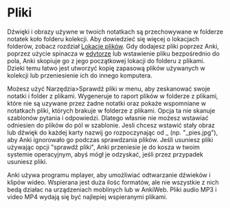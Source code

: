 Pliki
=====

Dźwięki i obrazy używne w twoich notatkach są przechowywane w folderze notatek koło folderu kolekcji. Aby dowiedzieć się więcej o lokacjach folderów, zobacz rozdział [Lokacje plików](files.md). Gdy dodajesz pliki poprzez Anki, poprzez użycie spinacza w [edytorze](editing.md)  lub wstawienie pliku bezpośrednio do pola, Anki skopiuje go z jego początkowej lokacji do folderu z plikami. Dzieki temu łatwo jest utworzyć kopię zapasową plików używanych w kolekcji lub przeniesienie ich do innego komputera.

Możesz użyć Narzędzia&gt;Sprawdź pliki w menu, aby zeskanować swoje notatki i folder z plikami. Wygeneruje to raport plików w folderze z plikami, które nie są uzywane przez żadne notatki oraz pokaże wspomniane w notatkach pliki, których brakuje w folderze z plikami. Opcja ta nie skanuje szablonów pytania i odpowiedzi. Dlatego własnie nie możesz wstawiać odniesien do plików do pól w szablonie. Jesli chcesz wstawić stały obraz lub dźwięk do każdej karty nazwij go rozpoczynając od \_ (np. "\_pies.jpg"), aby Anki ignorowało go podczas sprawdzania plików. Jeśli usuniesz pliki używając opcji "sprawdź pliki", Anki przeniesie je do kosza w twoim systemie operacyjnym, abyś mógł je odzyskać, jeśli przez przypadek usuniesz pliki.

Anki używa programu mplayer, aby umożliwiać odtwarzanie dźwieków i klipów wideo. Wspierana jest duża ilośc formatów, ale nie wszystkie z nich bedą działac na urządzeniach moblinych lub w AnkiWeb. Pliki audio MP3 i video MP4 wydają się być najlepiej wspieranymi plikami.
